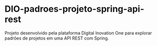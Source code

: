 # DIO-padroes-projeto-spring-api-rest
Projeto desenvolvido pela plataforma Digital Inovation One para explorar padrões de projetos em uma API REST com Spring.
